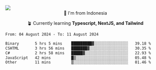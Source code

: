 
<img align = "center" src="https://readme-typing-svg.herokuapp.com?font=Fira+Code&size=25&pause=1000&color=00F713&center=true&vCenter=true&random=false&width=850&height=70&lines=Hi+There+%F0%9F%91%8B%2C+Im+Julian+Caesar;"/>
<br>

<div align = "center">
  📌 I'm from Indonesia
  
  🪴 Currently learning **Typescript, NextJS, and Tailwind**
</div>

<!--START_SECTION:waka-->

```txt
From: 04 August 2024 - To: 11 August 2024

Binary       5 hrs 5 mins    █████████▓░░░░░░░░░░░░░░░   39.18 %
CSHTML       3 hrs 56 mins   ███████▓░░░░░░░░░░░░░░░░░   30.35 %
C#           2 hrs 58 mins   █████▓░░░░░░░░░░░░░░░░░░░   22.93 %
JavaScript   42 mins         █▒░░░░░░░░░░░░░░░░░░░░░░░   05.48 %
Other        11 mins         ▒░░░░░░░░░░░░░░░░░░░░░░░░   01.46 %
```

<!--END_SECTION:waka-->
